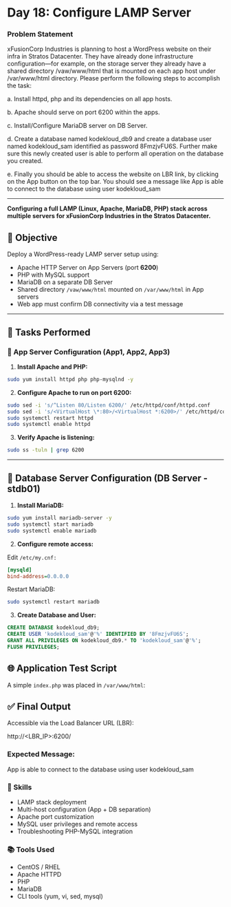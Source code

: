 # Day 18: Configure LAMP Server

### Problem Statement

xFusionCorp Industries is planning to host a WordPress website on their infra in Stratos Datacenter. They have already done infrastructure configuration—for example, on the storage server they already have a shared directory /vaw/www/html that is mounted on each app host under /var/www/html directory. Please perform the following steps to accomplish the task:

a. Install httpd, php and its dependencies on all app hosts.

b. Apache should serve on port 6200 within the apps.

c. Install/Configure MariaDB server on DB Server.

d. Create a database named kodekloud_db9 and create a database user named kodekloud_sam identified as password 8FmzjvFU6S. Further make sure this newly created user is able to perform all operation on the database you created.

e. Finally you should be able to access the website on LBR link, by clicking on the App button on the top bar. You should see a message like App is able to connect to the database using user kodekloud_sam

---

**Configuring a full **LAMP (Linux, Apache, MariaDB, PHP)** stack across multiple servers for xFusionCorp Industries in the Stratos Datacenter.**

## 📌 Objective

Deploy a WordPress-ready LAMP server setup using:

- Apache HTTP Server on App Servers (port **6200**)
- PHP with MySQL support
- MariaDB on a separate DB Server
- Shared directory `/vaw/www/html` mounted on `/var/www/html` in App servers
- Web app must confirm DB connectivity via a test message

---

## 🧩 Tasks Performed

### 🔹 App Server Configuration (App1, App2, App3)

1. **Install Apache and PHP:**

```bash
sudo yum install httpd php php-mysqlnd -y
```
2. **Configure Apache to run on port 6200:**
```bash
sudo sed -i 's/^Listen 80/Listen 6200/' /etc/httpd/conf/httpd.conf
sudo sed -i 's/<VirtualHost \*:80>/<VirtualHost *:6200>/' /etc/httpd/conf/httpd.conf
sudo systemctl restart httpd
sudo systemctl enable httpd
```

3. **Verify Apache is listening:**
```bash
sudo ss -tuln | grep 6200
```

---

## 🔹 Database Server Configuration (DB Server - stdb01)

1. **Install MariaDB:**
```bash
sudo yum install mariadb-server -y
sudo systemctl start mariadb
sudo systemctl enable mariadb
```

2. **Configure remote access:**

Edit `/etc/my.cnf:`

```ini
[mysqld]
bind-address=0.0.0.0
```

Restart MariaDB:
```bash
sudo systemctl restart mariadb
```

3. **Create Database and User:**
```sql
CREATE DATABASE kodekloud_db9;
CREATE USER 'kodekloud_sam'@'%' IDENTIFIED BY '8FmzjvFU6S';
GRANT ALL PRIVILEGES ON kodekloud_db9.* TO 'kodekloud_sam'@'%';
FLUSH PRIVILEGES;
```
## 🌐 Application Test Script

A simple `index.php` was placed in `/var/www/html`:

<?php
$dbname = 'kodekloud_db9';
$dbuser = 'kodekloud_sam';
$dbpass = '8FmzjvFU6S';
$dbhost = 'stdb01';

$link = mysqli_connect($dbhost, $dbuser, $dbpass) or die("Unable to Connect to '$dbhost'");
echo "App is able to connect to the database using user $dbuser";
?>

## ✅ Final Output

Accessible via the Load Balancer URL (LBR):

http://<LBR_IP>:6200/


### Expected Message:

App is able to connect to the database using user kodekloud_sam

### 🚀 Skills

- LAMP stack deployment
- Multi-host configuration (App + DB separation)
- Apache port customization
- MySQL user privileges and remote access
- Troubleshooting PHP-MySQL integration

### 📚 Tools Used

- CentOS / RHEL
- Apache HTTPD
- PHP
- MariaDB
- CLI tools (yum, vi, sed, mysql)

##

